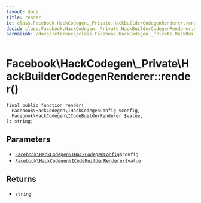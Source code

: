 ```yaml
---
layout: docs
title: render
id: class.Facebook.HackCodegen._Private.HackBuilderCodegenRenderer.render
docid: class.Facebook.HackCodegen._Private.HackBuilderCodegenRenderer.render
permalink: /docs/reference/class.Facebook.HackCodegen._Private.HackBuilderCodegenRenderer.render/
---
```

# Facebook\\HackCodegen\\_Private\\HackBuilderCodegenRenderer::render()




``` Hack
final public function render(
  Facebook\HackCodegen\IHackCodegenConfig $config,
  Facebook\HackCodegen\ICodeBuilderRenderer $value,
): string;
```




## Parameters




* [` Facebook\HackCodegen\IHackCodegenConfig `](<interface.Facebook.HackCodegen.IHackCodegenConfig.md>)`` $config ``
* [` Facebook\HackCodegen\ICodeBuilderRenderer `](<interface.Facebook.HackCodegen.ICodeBuilderRenderer.md>)`` $value ``




## Returns




- ` string `